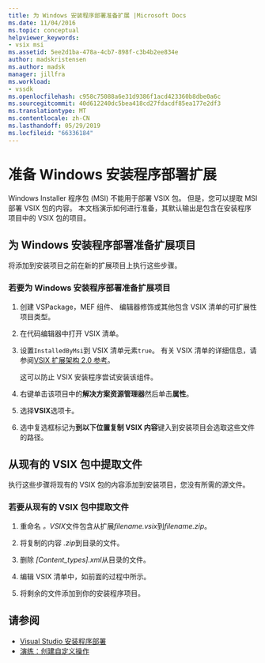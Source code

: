```yaml
---
title: 为 Windows 安装程序部署准备扩展 |Microsoft Docs
ms.date: 11/04/2016
ms.topic: conceptual
helpviewer_keywords:
- vsix msi
ms.assetid: 5ee2d1ba-478a-4cb7-898f-c3b4b2ee834e
author: madskristensen
ms.author: madsk
manager: jillfra
ms.workload:
- vssdk
ms.openlocfilehash: c958c75088a6e31d9386f1acd423360b8dbe0a6c
ms.sourcegitcommit: 40d612240dc5bea418cd27fdacdf85ea177e2df3
ms.translationtype: MT
ms.contentlocale: zh-CN
ms.lasthandoff: 05/29/2019
ms.locfileid: "66336184"
---
```

# <a name="prepare-extensions-for-windows-installer-deployment"></a>准备 Windows 安装程序部署扩展
Windows Installer 程序包 (MSI) 不能用于部署 VSIX 包。 但是，您可以提取 MSI 部署 VSIX 包的内容。 本文档演示如何进行准备，其默认输出是包含在安装程序项目中的 VSIX 包的项目。

## <a name="prepare-an-extension-project-for-windows-installer-deployment"></a>为 Windows 安装程序部署准备扩展项目
 将添加到安装项目之前在新的扩展项目上执行这些步骤。

### <a name="to-prepare-an-extension-project-for-windows-installer-deployment"></a>若要为 Windows 安装程序部署准备扩展项目

1. 创建 VSPackage，MEF 组件、 编辑器修饰或其他包含 VSIX 清单的可扩展性项目类型。

2. 在代码编辑器中打开 VSIX 清单。

3. 设置`InstalledByMsi`到 VSIX 清单元素`true`。 有关 VSIX 清单的详细信息，请参阅[VSIX 扩展架构 2.0 参考](../extensibility/vsix-extension-schema-2-0-reference.md)。

     这可以防止 VSIX 安装程序尝试安装该组件。

4. 右键单击该项目中的**解决方案资源管理器**然后单击**属性**。

5. 选择**VSIX**选项卡。

6. 选中复选框标记为**到以下位置复制 VSIX 内容**键入到安装项目会选取这些文件的路径。

## <a name="extract-files-from-an-existing-vsix-package"></a>从现有的 VSIX 包中提取文件
 执行这些步骤将现有的 VSIX 包的内容添加到安装项目，您没有所需的源文件。

### <a name="to-extract-files-from-an-existing-vsix-package"></a>若要从现有的 VSIX 包中提取文件

1. 重命名 *。VSIX*文件包含从扩展*filename.vsix*到*filename.zip*。

2. 将复制的内容 *.zip*到目录的文件。

3. 删除 *[Content_types].xml*从目录的文件。

4. 编辑 VSIX 清单中，如前面的过程中所示。

5. 将剩余的文件添加到你的安装程序项目。

## <a name="see-also"></a>请参阅
- [Visual Studio 安装程序部署](https://msdn.microsoft.com/library/121be21b-b916-43e2-8f10-8b080516d2a0)
- [演练：创建自定义操作](/previous-versions/visualstudio/visual-studio-2010/d9k65z2d(v=vs.100))